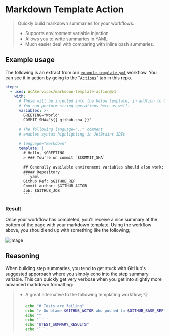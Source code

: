 # Markdown Template Action

> Quickly build markdown summaries for your workflows.
> - Supports environment variable injection
> - Allows you to write summaries in YAML
> - Much easier deal with comparing with inline bash summaries.

## Example usage
The following is an extract from our [`example-template.yml`](.github/workflows/example-template.yml) workflow.
You can see it in action by going to the 
"[`Actions`](https://github.com/WcAServices/markdown-template-action/actions/workflows/example-template.yml)"
tab in this repo.
````yaml
steps:
  - uses: WcAServices/markdown-template-action@v1
    with:
      # These will be injected into the below template, in addtion to GitHub's standard variables.
      # You can perform string operations here as well.
      variables: >-
        GREETING="World"
        COMMIT_SHA="${{ github.sha }}"
        
      # The following language=".." comment
      # enables syntax highlighting in JetBrains IDEs
        
      # language="markdown"
      template: |
        # Hello, $GREETING
        > ### You're on commit `$COMMIT_SHA`            
          
        ## Generally available environment variables should also work;
        ##### Repository
        ```yaml
        Github Ref: $GITHUB_REF
        Commit author: $GITHUB_ACTOR
        Job: $GITHUB_JOB
        ```
````

### Result
Once your workflow has completed, you'll receive a nice summary at the bottom of the page with your markdown template. Using the workflow above, you should end up with something like the following;

![image](https://user-images.githubusercontent.com/4034561/215387958-5987b628-08c5-4a0d-affc-3da0112de6c7.png)



## Reasoning
When building step summaries, you tend to get stuck with GitHub's suggested apporoach where you simply echo into the step summary variable.
This can quickly get very verbose when you get into slightly more advanced markdown formatting:

> - A great alternative to the following templating workflow; 👎
> 
>    ````bash
>    echo "# Tests are failing"                                         >> $GITHUB_STEP_SUMMARY
>    echo "> Go blame $GITHUB_ACTOR who pushed to $GITHUB_BASE_REF"     >> $GITHUB_STEP_SUMMARY
>    echo ""                                                            >> $GITHUB_STEP_SUMMARY
>    echo '```'                                                         >> $GITHUB_STEP_SUMMARY
>    echo "$TEST_SUMMARY_RESULTS"                                       >> $GITHUB_STEP_SUMMARY
>    echo '```'                                                         >> $GITHUB_STEP_SUMMARY
>    ````
